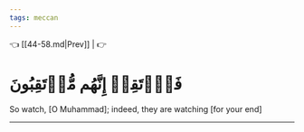 ```yaml
---
tags: meccan
---
```


👈 [[44-58.md|Prev]] |  👉

# فَٱرۡتَقِبۡ إِنَّهُم مُّرۡتَقِبُونَ

So watch, [O Muhammad]; indeed, they are watching [for your end]

---

